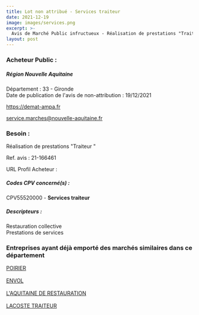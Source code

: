 ```yaml
---
title: Lot non attribué - Services traiteur
date: 2021-12-19
image: images/services.png
excerpt: >-
  Avis de Marché Public infructueux - Réalisation de prestations "Traiteur "
layout: post
---
```


### Acheteur Public :
##### Région Nouvelle Aquitaine
Département : 33 - Gironde<br/>
Date de publication de l'avis de non-attribution : 19/12/2021


https://demat-ampa.fr

service.marches@nouvelle-aquitaine.fr


### Besoin :

Réalisation de prestations "Traiteur "

Ref. avis : 21-166461

URL Profil Acheteur : 

##### Codes CPV concerné(s) :
CPV55520000 - **Services traiteur** <br/>

##### Descripteurs :
Restauration collective <br/>
Prestations de services <br/>

### Entreprises ayant déjà emporté des marchés similaires dans ce département
<a href="/entreprise-564/siren-478374952">POIRIER</a><br/><br/>
<a href="/entreprise-567/siren-500671912">ENVOL</a><br/><br/>
<a href="/entreprise-569/siren-510780281">L'AQUITAINE DE RESTAURATION</a><br/><br/>
<a href="/entreprise-572/siren-538812843">LACOSTE TRAITEUR</a><br/><br/>
